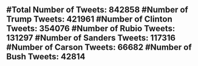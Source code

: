 #Total Number of Tweets: 842858 
#Number of Trump Tweets: 421961
#Number of Clinton Tweets: 354076
#Number of Rubio Tweets: 131297
#Number of Sanders Tweets: 117316
#Number of Carson Tweets: 66682
#Number of Bush Tweets: 42814
---
